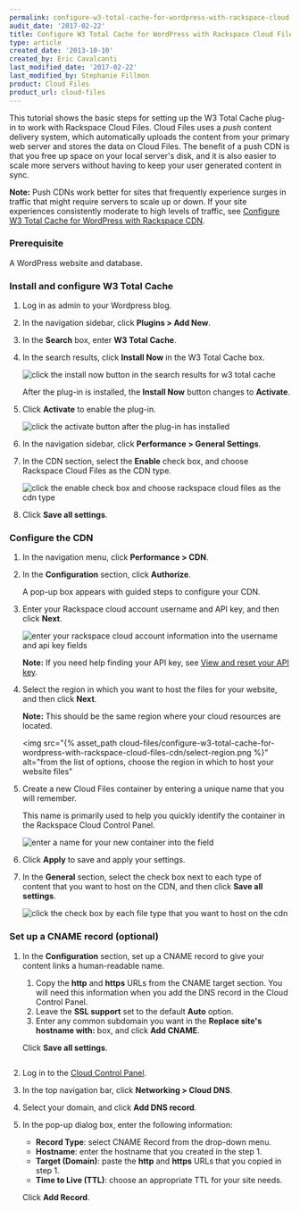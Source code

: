 ```yaml
---
permalink: configure-w3-total-cache-for-wordpress-with-rackspace-cloud-files-cdn/
audit_date: '2017-02-22'
title: Configure W3 Total Cache for WordPress with Rackspace Cloud Files
type: article
created_date: '2013-10-10'
created_by: Eric Cavalcanti
last_modified_date: '2017-02-22'
last_modified_by: Stephanie Fillmon
product: Cloud Files
product_url: cloud-files
---
```


This tutorial shows the basic steps for setting up the W3 Total Cache plug-in to work with Rackspace Cloud Files. Cloud Files uses a *push* content delivery system, which automatically uploads the content from your primary web server and stores the data on Cloud Files. The benefit of a push CDN is that you free up space on your local server's disk, and it is also easier to scale more servers without having to keep your user generated content in sync.

**Note:** Push CDNs work better for sites that frequently experience surges in traffic that might require servers to scale up or down. If your site experiences consistently moderate to high levels of traffic, see [Configure W3 Total Cache for WordPress with Rackspace CDN](/how-to/configure-w3-total-cache-for-wordpress-with-rackspace-cdn).

### Prerequisite

A WordPress website and database.

### Install and configure W3 Total Cache

1. Log in as admin to your Wordpress blog.

2. In the navigation sidebar, click **Plugins > Add New**.

3. In the **Search** box, enter **W3 Total Cache**.

4. In the search results, click **Install Now** in the W3 Total Cache box.

   <img src="{% asset_path cloud-files/configure-w3-total-cache-for-wordpress-with-rackspace-cloud-files-cdn/install-w3-total-cache.png %}" alt="click the install now button in the search results for w3 total cache" />

   After the plug-in is installed, the **Install Now** button changes to **Activate**.

5. Click **Activate** to enable the plug-in.

   <img src="{% asset_path cloud-files/configure-w3-total-cache-for-wordpress-with-rackspace-cloud-files-cdn/activate-w3-total-cache.png %}" alt="click the activate button after the plug-in has installed" />

6. In the navigation sidebar, click **Performance > General Settings**.

7. In the CDN section, select the **Enable** check box, and choose Rackspace Cloud Files as the CDN type.

    <img src="{% asset_path cloud-files/configure-w3-total-cache-for-wordpress-with-rackspace-cloud-files-cdn/enable-cloud-files.png %}" alt="click the enable check box and choose rackspace cloud files as the cdn type" />

8. Click **Save all settings**.

### Configure the CDN

1. In the navigation menu, click **Performance > CDN**.

2. In the **Configuration** section, click **Authorize**.

   A pop-up box appears with guided steps to configure your CDN.

3. Enter your Rackspace cloud account username and API key, and then click **Next**.

   <img src="{% asset_path cloud-files/configure-w3-total-cache-for-wordpress-with-rackspace-cloud-files-cdn/add-account-information.png %}" alt="enter your rackspace cloud account information into the username and api key fields" />

   **Note:** If you need help finding your API key, see [View and reset your API key](/how-to/view-and-reset-your-api-key).

4. Select the region in which you want to host the files for your website, and then click **Next**.

   **Note:** This should be the same region where your cloud resources are located.

   <img src="{% asset_path cloud-files/configure-w3-total-cache-for-wordpress-with-rackspace-cloud-files-cdn/select-region.png %}" alt="from the list of options, choose the region in which to host your website files"

5. Create a new Cloud Files container by entering a unique name that you will remember.

   This name is primarily used to help you quickly identify the container in the Rackspace Cloud Control Panel.

   <img src="{% asset_path cloud-files/configure-w3-total-cache-for-wordpress-with-rackspace-cloud-files-cdn/add-new-container.png %}" alt="enter a name for your new container into the field" />

6. Click **Apply** to save and apply your settings.

7. In the **General** section, select the check box next to each type of content that you want to host on the CDN, and then click **Save all settings**.

   <img src="{% asset_path cloud-files/configure-w3-total-cache-for-wordpress-with-rackspace-cloud-files-cdn/select-file-types-to-upload.png %}" alt="click the check box by each file type that you want to host on the cdn" />

### Set up a CNAME record (optional)

1. In the **Configuration** section, set up a CNAME record to give your content links a human-readable name.

   1. Copy the **http** and **https** URLs from the CNAME target section. You will need this information when you add the DNS record in the Cloud Control Panel.
   2. Leave the **SSL support** set to the default **Auto** option.
   3. Enter any common subdomain you want in the **Replace site's hostname with:** box, and click **Add CNAME**.

   Click **Save all settings**.

    <img src="{% asset_path cloud-files/configure-w3-total-cache-for-wordpress-with-rackspace-cloud-files-cdn/set-up-cname-settings.png %}" alt="" />

2. Log in to the [Cloud Control Panel](https://mycloud.rackspace.com/).

3. In the top navigation bar, click **Networking > Cloud DNS**.

4. Select your domain, and click **Add DNS record**.

5. In the pop-up dialog box, enter the following information:

   - **Record Type**: select CNAME Record from the drop-down menu.
   - **Hostname**: enter the hostname that you created in the step 1.
   - **Target (Domain)**: paste the **http** and **https** URLs that you copied in step 1.
   - **Time to Live (TTL)**: choose an appropriate TTL for your site needs.

   Click **Add Record**.

    <img src="{% asset_path cloud-files/configure-w3-total-cache-for-wordpress-with-rackspace-cloud-files-cdn/add-cname-cloud-control-panel.png %}" alt="" />
